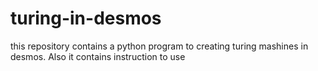 # turing-in-desmos
this repository contains a python program to creating turing mashines in desmos. Also it contains instruction to use
